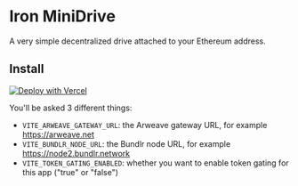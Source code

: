 # Iron MiniDrive

A very simple decentralized drive attached to your Ethereum address.
## Install

[![Deploy with Vercel](https://vercel.com/button)](https://vercel.com/new/clone?repository-url=https%3A%2F%2Fgithub.com%2F0x3studio%2Firon-minidrive-webapp&env=VITE_ARWEAVE_GATEWAY_URL,VITE_BUNDLR_NODE_URL,VITE_TOKEN_GATING_ENABLED&envDescription=Information%20needed%20for%20the%20application%20to%20run.)

You'll be asked 3 different things:

* `VITE_ARWEAVE_GATEWAY_URL`: the Arweave gateway URL, for example https://arweave.net
* `VITE_BUNDLR_NODE_URL`: the Bundlr node URL, for example https://node2.bundlr.network
* `VITE_TOKEN_GATING_ENABLED`: whether you want to enable token gating for this app ("true" or "false")